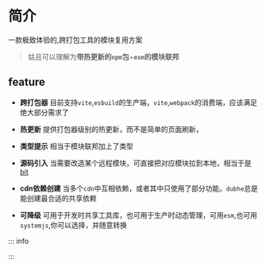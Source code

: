 # 简介
一款极致体验的,跨打包工具的模块复用方案
> 姑且可以理解为**带热更新的`npm`包**+**`esm`的模块联邦**


## feature

- **跨打包器**
  目前支持`vite`,`esbuild`的生产端，`vite`,`webpack`的消费端，应该满足绝大部分需求了


- **热更新**
 提供打包器级别的热更新，而不是简单的页面刷新，


- **类型提示**
  相当于模块联邦加上了类型


- **源码引入**
 当需要改造某个远程模块，可直接把对应模块拉到本地，相当于是[bit]()


- **cdn依赖创建**
  当多个`cdn`中互相依赖，或者其中只使用了部分功能。`dubhe`总是能创建最合适的共享依赖


- **可降级**
  可用于开发时共享工具库，也可用于生产时动态管理，可用`esm`,也可用`systemjs`,你可以选择，并随意转换





::: info


:::



